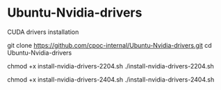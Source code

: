 # Ubuntu-Nvidia-drivers
CUDA drivers installation


git clone https://github.com/cpoc-internal/Ubuntu-Nvidia-drivers.git
cd Ubuntu-Nvidia-drivers

chmod +x install-nvidia-drivers-2204.sh
 ./install-nvidia-drivers-2204.sh

 chmod +x install-nvidia-drivers-2404.sh
 ./install-nvidia-drivers-2404.sh
